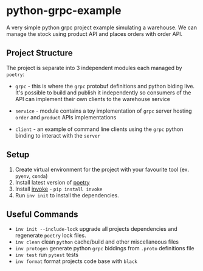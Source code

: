 # python-grpc-example

A very simple python grpc project example simulating a warehouse. We can manage the stock using product API and places orders with order API.

## Project Structure

The project is separate into 3 independent modules each managed by `poetry`:

* `grpc` - this is where the `grpc` protobuf definitions and python biding live. It's possible to build and publish it independently so consumers of the API can implement their own clients to the warehouse service

* `service` - module contains a toy implementation of `grpc` server hosting `order` and `product` APIs implementations

* `client` - an example of command line clients using the `grpc` python binding to interact with the `server`


## Setup

1. Create virtual environment for the project with your favourite tool (ex. `pyenv`, `conda`)
2. Install latest version of [poetry](https://github.com/python-poetry/poetry)
3. Install [invoke](https://pypi.org/project/invoke/) - `pip install invoke`
4. Run `inv init` to install the dependencies.


## Useful Commands

* `inv init --include-lock` upgrade all projects dependencies and regenerate `poetry` lock files.
* `inv clean` clean `python` cache/build and other miscellaneous files
* `inv protogen` generate python `grpc` biddings from `.proto` definitions file
* `inv test` run `pytest` tests
* `inv format` format projects code base with `black`
